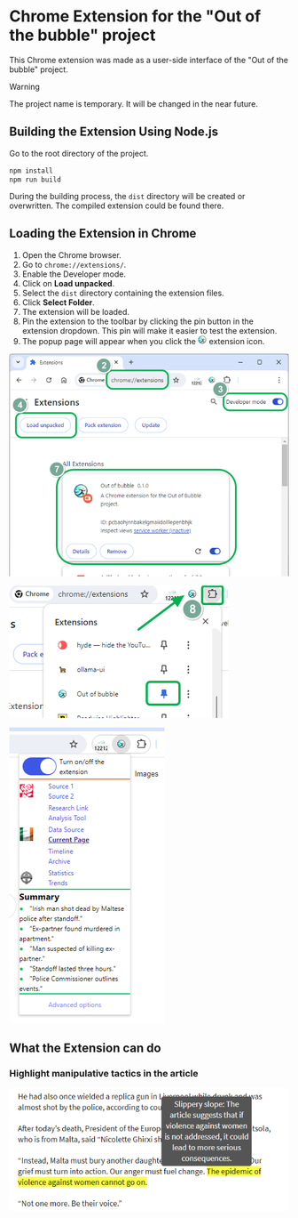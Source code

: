 # Chrome Extension for the "Out of the bubble" project

This Chrome extension was made as a user-side interface of the "Out of the bubble" project.

> [!WARNING]
> The project name is temporary. It will be changed in the near future.


## Building the Extension Using Node.js

Go to the root directory of the project.

```shell
npm install
npm run build
```

During the building process, the `dist` directory will be created or overwritten. The compiled extension could be found there.

## Loading the Extension in Chrome

1. Open the Chrome browser.
2. Go to `chrome://extensions/`.
3. Enable the Developer mode.
4. Click on __Load unpacked__.
5. Select the `dist` directory containing the extension files.
6. Click __Select Folder__.
7. The extension will be loaded.
8. Pin the extension to the toolbar by clicking the pin button in the extension dropdown. This pin will make it easier to test the extension.
9. The popup page will appear when you click the ![icon](static/icon16.png) extension icon.


![loading](docs/img/loading.png)

![pinning](docs/img/pinning.png)

![popup](docs/img/popup.png)

## What the Extension can do

### Highlight manipulative tactics in the article

![Highlight manipulative tactics](docs/img/highlight_tactics.png)